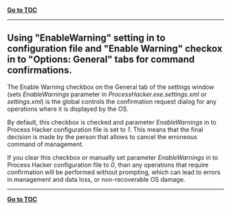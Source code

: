 [**Go to TOC**](https://github.com/VictorVG/PH/wiki)
***

## Using "EnableWarning" setting in to configuration file and "Enable Warning" checkox in to "Options: General" tabs for command confirmations.

The Enable Warning checkbox on the General tab of the settings window (sets _EnableWarnings_ parameter in _ProcessHacker.exe.settings.xml_ or _settings.xml_) is the global controls the confirmation request dialog for any operations where it is displayed by the OS.
 
By default, this checkbox is checked and parameter _EnableWarnings_ in to Process Hacker configuration file is set to _1_. This means that the final decision is made by the person that allows to cancel the erroneous command of management.
 
If you clear this checkbox or manually set parameter _EnableWarnings_ in to Process Hacker configuration file to _0_, than any operations that require confirmation will be performed without prompting, which can lead to errors in management and data loss, or non-recoverable OS damage.

***
[**Go to TOC**](https://github.com/VictorVG/PH/wiki)